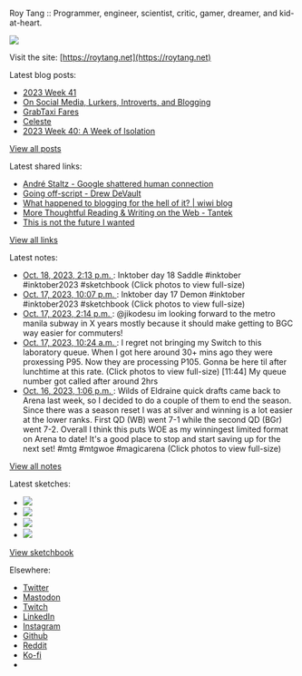 Roy Tang :: Programmer, engineer, scientist, critic, gamer, dreamer, and kid-at-heart.

![](https://roytang.net/static/img/profile.jpg)

Visit the site: [https://roytang.net](https://roytang.net)

Latest blog posts:

- [2023 Week 41](https://roytang.net/2023/10/2023-week-41/)
- [On Social Media, Lurkers, Introverts, and Blogging](https://roytang.net/2023/10/social-media-lurkers-introverts-blogging/)
- [GrabTaxi Fares](https://roytang.net/2023/10/grabtaxi/)
- [Celeste](https://roytang.net/2023/10/celeste/)
- [2023 Week 40: A Week of Isolation](https://roytang.net/2023/10/2023-week-40/)

[View all posts](https://roytang.net/blog)

Latest shared links:

- [André Staltz - Google shattered human connection](https://roytang.net/2023/10/2aa653713379a95b3c018f080c0e51eb/)
- [Going off-script - Drew DeVault](https://roytang.net/2023/10/90eaa65434a961b5a7085836f946ca45/)
- [What happened to blogging for the hell of it? | wiwi blog](https://roytang.net/2023/10/5264957daea325782b2c14f10c5cf3a7/)
- [More Thoughtful Reading &amp; Writing on the Web - Tantek](https://roytang.net/2023/10/bb1272f6e0d35521258345995d726fbd/)
- [This is not the future I wanted](https://roytang.net/2023/10/491a37c96c763a3c6ff3f3026d7d8003/)

[View all links](https://roytang.net/links)

Latest notes:

- [Oct. 18, 2023, 2:13 p.m. ](https://roytang.net/2023/10/111254544987880395/): Inktober day 18 Saddle #inktober #inktober2023 #sketchbook (Click photos to view full-size)
- [Oct. 17, 2023, 10:07 p.m. ](https://roytang.net/2023/10/111250745780811386/): Inktober day 17 Demon #inktober #inktober2023 #sketchbook (Click photos to view full-size)
- [Oct. 17, 2023, 2:14 p.m. ](https://roytang.net/2023/10/111248886724866794/): @jikodesu im looking forward to the metro manila subway in X years mostly because it should make getting to BGC way easier for commuters!
- [Oct. 17, 2023, 10:24 a.m. ](https://roytang.net/2023/10/111247980155626741/): I regret not bringing my Switch to this laboratory queue. When I got here around 30+ mins ago they were proxessing P95. Now they are processing P105. Gonna be here til after lunchtime at this rate. (Click photos to view full-size) [11:44] My queue number got called after around 2hrs
- [Oct. 16, 2023, 1:06 p.m. ](https://roytang.net/2023/10/111242954765318385/): Wilds of Eldraine quick drafts came back to Arena last week, so I decided to do a couple of them to end the season. Since there was a season reset I was at silver and winning is a lot easier at the lower ranks. First QD (WB) went 7-1 while the second QD (BGr) went 7-2. Overall I think this puts WOE as my winningest limited format on Arena to date! It&#x27;s a good place to stop and start saving up for the next set! #mtg #mtgwoe #magicarena (Click photos to view full-size)

[View all notes](https://roytang.net/notes)

Latest sketches:


- ![](https://roytang.net/media/cache/ea/40/ea404b52d11b01a518996e7f40aa7189.jpg)
- ![](https://roytang.net/media/cache/f3/ba/f3baa58ead00146a51a22e8722fb279b.jpg)
- ![](https://roytang.net/media/cache/ab/c0/abc005142eda34179912de849075a42b.jpg)
- ![](https://roytang.net/media/cache/b2/c5/b2c5130c276a18df0e080ab9118ec475.jpg)

[View sketchbook](https://roytang.net/albums/sketchbook)


Elsewhere:

- [Twitter](https://twitter.com/roytang)
- [Mastodon](https://indieweb.social/@roytang)
- [Twitch](https://twitch.tv/twitchyroy)
- [LinkedIn](https://www.linkedin.com/in/roytang)
- [Instagram](https://instagram.com/roytang0400)
- [Github](https://github.com/roytang)
- [Reddit](https://reddit.com/u/hungryroy)
- [Ko-fi](https://ko-fi.com/roytang)
- [](mailto:hello@roytang.net)